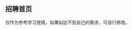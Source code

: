 ## 招聘首页

<demo-model url="/templatePage/home/job/job"></demo-model>
<template-download></template-download>

仅作为参考学习使用，如果如达不到自己的需求，可自行修改。
